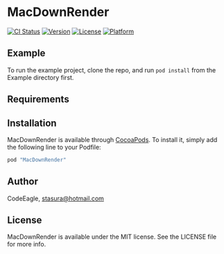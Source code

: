 # MacDownRender

[![CI Status](http://img.shields.io/travis/CodeEagle/MacDownRender.svg?style=flat)](https://travis-ci.org/CodeEagle/MacDownRender)
[![Version](https://img.shields.io/cocoapods/v/MacDownRender.svg?style=flat)](http://cocoapods.org/pods/MacDownRender)
[![License](https://img.shields.io/cocoapods/l/MacDownRender.svg?style=flat)](http://cocoapods.org/pods/MacDownRender)
[![Platform](https://img.shields.io/cocoapods/p/MacDownRender.svg?style=flat)](http://cocoapods.org/pods/MacDownRender)

## Example

To run the example project, clone the repo, and run `pod install` from the Example directory first.

## Requirements

## Installation

MacDownRender is available through [CocoaPods](http://cocoapods.org). To install
it, simply add the following line to your Podfile:

```ruby
pod "MacDownRender"
```

## Author

CodeEagle, stasura@hotmail.com

## License

MacDownRender is available under the MIT license. See the LICENSE file for more info.
